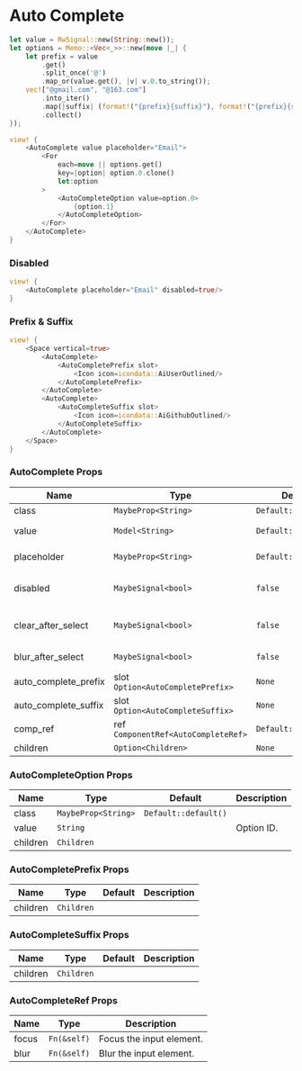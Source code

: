 # Auto Complete

```rust demo
let value = RwSignal::new(String::new());
let options = Memo::<Vec<_>>::new(move |_| {
    let prefix = value
        .get()
        .split_once('@')
        .map_or(value.get(), |v| v.0.to_string());
    vec!["@gmail.com", "@163.com"]
        .into_iter()
        .map(|suffix| (format!("{prefix}{suffix}"), format!("{prefix}{suffix}")))
        .collect()
});

view! {
    <AutoComplete value placeholder="Email">
        <For
            each=move || options.get()
            key=|option| option.0.clone()
            let:option
        >
            <AutoCompleteOption value=option.0>
                {option.1}
            </AutoCompleteOption>
        </For>
    </AutoComplete>
}
```

### Disabled

```rust demo
view! {
    <AutoComplete placeholder="Email" disabled=true/>
}
```

### Prefix & Suffix

```rust demo
view! {
    <Space vertical=true>
        <AutoComplete>
            <AutoCompletePrefix slot>
                <Icon icon=icondata::AiUserOutlined/>
            </AutoCompletePrefix>
        </AutoComplete>
        <AutoComplete>
            <AutoCompleteSuffix slot>
                <Icon icon=icondata::AiGithubOutlined/>
            </AutoCompleteSuffix>
        </AutoComplete>
    </Space>
}
```

### AutoComplete Props

| Name | Type | Default | Description |
| --- | --- | --- | --- |
| class | `MaybeProp<String>` | `Default::default()` |  |
| value | `Model<String>` | `Default::default()` | Input of autocomplete. |
| placeholder | `MaybeProp<String>` | `Default::default()` | Autocomplete's placeholder. |
| disabled | `MaybeSignal<bool>` | `false` | Whether the input is disabled. |
| clear_after_select | `MaybeSignal<bool>` | `false` | Whether to clear after selection. |
| blur_after_select | `MaybeSignal<bool>` | `false` | Whether to blur after selection. |
| auto_complete_prefix | slot `Option<AutoCompletePrefix>` | `None` |  |
| auto_complete_suffix | slot `Option<AutoCompleteSuffix>` | `None` |  |
| comp_ref | ref `ComponentRef<AutoCompleteRef>` | `Default::default()` |  |
| children | `Option<Children>` | `None` |  |

### AutoCompleteOption Props

| Name     | Type                | Default              | Description |
| -------- | ------------------- | -------------------- | ----------- |
| class    | `MaybeProp<String>` | `Default::default()` |             |
| value    | `String`            |                      | Option ID.  |
| children | `Children`          |                      |             |

### AutoCompletePrefix Props

| Name     | Type       | Default | Description |
| -------- | ---------- | ------- | ----------- |
| children | `Children` |         |             |

### AutoCompleteSuffix Props

| Name     | Type       | Default | Description |
| -------- | ---------- | ------- | ----------- |
| children | `Children` |         |             |

### AutoCompleteRef Props

| Name  | Type        | Description              |
| ----- | ----------- | ------------------------ |
| focus | `Fn(&self)` | Focus the input element. |
| blur  | `Fn(&self)` | Blur the input element.  |
